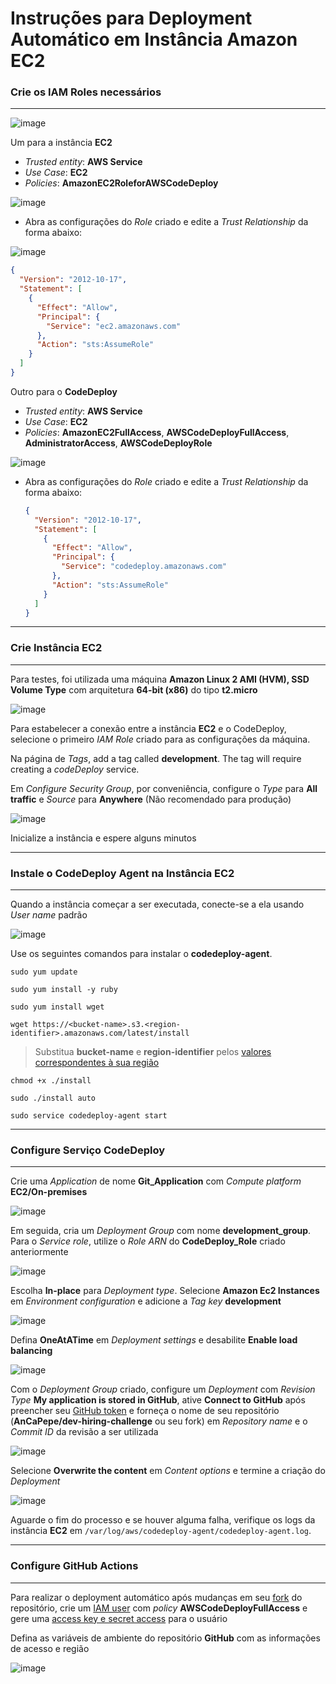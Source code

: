 # Instruções para Deployment Automático em Instância Amazon EC2


### Crie os IAM Roles necessários
***

![image](https://dev-to-uploads.s3.amazonaws.com/uploads/articles/26bulqgskw5bpu64r0kl.png)

Um para a instância **EC2**
  - _Trusted entity_: **AWS Service**
  - _Use Case_: **EC2**
  - _Policies_: **AmazonEC2RoleforAWSCodeDeploy**

  ![image](https://dev-to-uploads.s3.amazonaws.com/uploads/articles/46kuzgo4qxpc639girdl.png)

  - Abra as configurações do _Role_ criado e edite a _Trust Relationship_ da forma abaixo:

  ![image](https://dev-to-uploads.s3.amazonaws.com/uploads/articles/irtiqqgvv9uig7zxlist.png)

  ```json
  {
    "Version": "2012-10-17",
    "Statement": [
      {
        "Effect": "Allow",
        "Principal": {
          "Service": "ec2.amazonaws.com"
        },
        "Action": "sts:AssumeRole"
      }
    ]
  }
  ```

Outro para o **CodeDeploy**
  - _Trusted entity_: **AWS Service**
  - _Use Case_: **EC2**
  - _Policies_: **AmazonEC2FullAccess**, **AWSCodeDeployFullAccess**, **AdministratorAccess**, **AWSCodeDeployRole**

  ![image](https://dev-to-uploads.s3.amazonaws.com/uploads/articles/y6l3k4yjo76yvbwu2ut1.png)

  - Abra as configurações do _Role_ criado e edite a _Trust Relationship_ da forma abaixo:
  
    ```json
    {
      "Version": "2012-10-17",
      "Statement": [
        {
          "Effect": "Allow",
          "Principal": {
            "Service": "codedeploy.amazonaws.com"
          },
          "Action": "sts:AssumeRole"
        }
      ]
    }
    ```

***
### Crie Instância EC2
***

Para testes, foi utilizada uma máquina **Amazon Linux 2 AMI (HVM), SSD Volume Type** com arquitetura **64-bit (x86)** do tipo **t2.micro**

![image](https://dev-to-uploads.s3.amazonaws.com/uploads/articles/tsbfckiuolr4y1oj5ilt.png)

Para estabelecer a conexão entre a instância **EC2** e o CodeDeploy, selecione o primeiro _IAM Role_ criado para as configurações da máquina.

Na página de _Tags_, add a tag called **development**. The tag will require creating a _codeDeploy_ service.

Em _Configure Security Group_, por conveniência, configure o _Type_ para **All traffic** e _Source_ para **Anywhere** (Não recomendado para produção)

![image](https://dev-to-uploads.s3.amazonaws.com/uploads/articles/c66iy10uzgmv6dygz5cl.png)

Inicialize a instância e espere alguns minutos

***
### Instale o CodeDeploy Agent na Instância EC2
***

Quando a instância começar a ser executada, conecte-se a ela usando _User name_ padrão

![image](https://dev-to-uploads.s3.amazonaws.com/uploads/articles/wd9853dwfnc7hldoy7n9.png)

Use os seguintes comandos para instalar o **codedeploy-agent**.

```shell
sudo yum update
```

```shell
sudo yum install -y ruby
```

```shell
sudo yum install wget
```

```shell
wget https://<bucket-name>.s3.<region-identifier>.amazonaws.com/latest/install
```
> Substitua **bucket-name** e **region-identifier** pelos [valores correspondentes à sua região](https://docs.aws.amazon.com/codedeploy/latest/userguide/resource-kit.html#resource-kit-bucket-names)

```shell
chmod +x ./install
```

```shell
sudo ./install auto
```

```shell
sudo service codedeploy-agent start 
```

***
### Configure Serviço CodeDeploy
***

Crie uma _Application_ de nome **Git_Application** com _Compute platform_ **EC2/On-premises**

![image](https://dev-to-uploads.s3.amazonaws.com/uploads/articles/hciskx6rrwq0r4m3whw6.png)

Em seguida, cria um _Deployment Group_ com nome **development_group**. Para o _Service role_, utilize o _Role ARN_ do **CodeDeploy_Role** criado anteriormente

![image](https://dev-to-uploads.s3.amazonaws.com/uploads/articles/gqw1plmd8tpjscukpr7d.png)

Escolha **In-place** para _Deployment type_. Selecione **Amazon Ec2 Instances** em _Environment configuration_ e adicione a _Tag key_ **development**

![image](https://dev-to-uploads.s3.amazonaws.com/uploads/articles/41sxab2cuhni6412y7f5.png)

Defina **OneAtATime** em _Deployment settings_ e desabilite **Enable load balancing**

![image](https://dev-to-uploads.s3.amazonaws.com/uploads/articles/3xivhirkebhcrl9ne7kb.png)

Com o _Deployment Group_ criado, configure um _Deployment_ com _Revision Type_ **My application is stored in GitHub**, ative **Connect to GitHub** após preencher seu [GitHub token](https://docs.github.com/en/github/authenticating-to-github/keeping-your-account-and-data-secure/creating-a-personal-access-token) e forneça o nome de seu repositório (**AnCaPepe/dev-hiring-challenge** ou seu fork) em _Repository name_ e o _Commit ID_ da revisão a ser utilizada

![image](https://dev-to-uploads.s3.amazonaws.com/uploads/articles/3s5f3cv3auw4magmt33c.png)

Selecione **Overwrite the content** em _Content options_ e termine a criação do _Deployment_

![image](https://dev-to-uploads.s3.amazonaws.com/uploads/articles/qya9yce6v5zxb09c21um.png)
  
Aguarde o fim do processo e se houver alguma falha, verifique os logs da instância **EC2** em `/var/log/aws/codedeploy-agent/codedeploy-agent.log`.

***
### Configure GitHub Actions
***

Para realizar o deployment automático após mudanças em seu [fork](https://docs.github.com/en/github/getting-started-with-github/quickstart/fork-a-repo) do repositório, crie um [IAM user](https://docs.amazonaws.cn/en_us/IAM/latest/UserGuide/id_users_create.html#id_users_create_console) com _policy_ **AWSCodeDeployFullAccess** e gere uma [access key e secret access](https://docs.aws.amazon.com/IAM/latest/UserGuide/id_credentials_access-keys.html#Using_CreateAccessKey) para o usuário

Defina as variáveis de ambiente do repositório **GitHub** com as informações de acesso e região

![image](https://dev-to-uploads.s3.amazonaws.com/uploads/articles/zkmvr6y8pi9aqpdjlj6b.png)